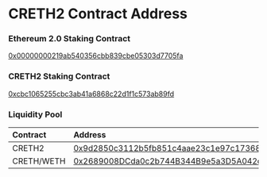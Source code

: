 # CRETH2 Contract Address

### Ethereum 2.0 Staking Contract

[0x00000000219ab540356cbb839cbe05303d7705fa](https://etherscan.io/address/0x00000000219ab540356cbb839cbe05303d7705fa)

### CRETH2 Staking Contract

[0xcbc1065255cbc3ab41a6868c22d1f1c573ab89fd](https://etherscan.io/address/0xcbc1065255cbc3ab41a6868c22d1f1c573ab89fd#code)

### Liquidity Pool

| Contract | Address |
| :--- | :--- |
| CRETH2 | [0x9d2850c3112b5fb851c4aae23c1e97c1736898cb](https://etherscan.io/address/0x9d2850c3112b5fb851c4aae23c1e97c1736898cb) |
| CRETH/WETH | [0x2689008DCda0c2b744B344B9e5a3D5A042c227Da](https://etherscan.io/address/0x2689008DCda0c2b744B344B9e5a3D5A042c227Da) |


